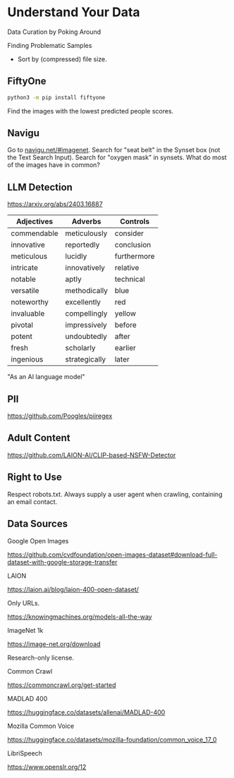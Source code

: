 # Understand Your Data

Data Curation by Poking Around

Finding Problematic Samples

 - Sort by (compressed) file size.


## FiftyOne

```bash
python3 -m pip install fiftyone
```

Find the images with the lowest predicted people scores.

## Navigu

Go to [navigu.net/#imagenet](https://navigu.net/#imagenet). Search for "seat belt" in the Synset box (not the Text Search Input). Search for "oxygen mask" in synsets. What do most of the images have in common?

## LLM Detection

https://arxiv.org/abs/2403.16887

| Adjectives | Adverbs | Controls |
|------------|---------|----------|
| commendable | meticulously | consider |
| innovative | reportedly | conclusion |
| meticulous | lucidly | furthermore | 
| intricate | innovatively | relative | 
| notable | aptly | technical |
| versatile | methodically | blue |
| noteworthy | excellently | red |
| invaluable | compellingly | yellow |
| pivotal | impressively | before |
| potent | undoubtedly | after |
| fresh | scholarly | earlier | 
| ingenious | strategically | later |

"As an AI language model"

## PII

https://github.com/Poogles/piiregex

## Adult Content

https://github.com/LAION-AI/CLIP-based-NSFW-Detector

## Right to Use

Respect robots.txt.
Always supply a user agent when crawling, containing an email contact.

## Data Sources

Google Open Images

https://github.com/cvdfoundation/open-images-dataset#download-full-dataset-with-google-storage-transfer

LAION

https://laion.ai/blog/laion-400-open-dataset/

Only URLs.

https://knowingmachines.org/models-all-the-way

ImageNet 1k

https://image-net.org/download

Research-only license.

Common Crawl

https://commoncrawl.org/get-started

MADLAD 400

https://huggingface.co/datasets/allenai/MADLAD-400

Mozilla Common Voice

https://huggingface.co/datasets/mozilla-foundation/common_voice_17_0

LibriSpeech

https://www.openslr.org/12

